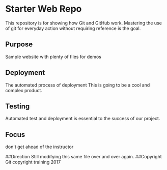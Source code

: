 # Starter Web Repo

This repository is for showing how Git and GitHub work.
Mastering the use of git for everyday action without requiring reference is the goal.

## Purpose

Sample website with plenty of files for demos

## Deployment
The automated process of deployment
This is going to be a cool and complex product.

## Testing
Automated test and deployment is essential to the success of our project.

## Focus 
don't get ahead of the instructor

##Direction
Still modifying this same file over and over again.
##Copyright
Git copyright training 2017
